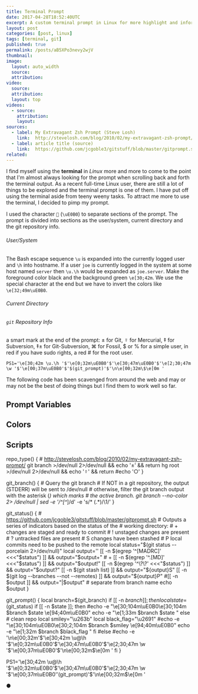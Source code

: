 ```yaml
---
title: Terminal Prompt
date: 2017-04-28T18:52:40UTC
excerpt: A custom terminal prompt in Linux for more highlight and information specially when in a git repository.
layout: post
categories: [post, linux]
tags: [terminal, git]
published: true
permalink: /posts/aB5XPo3nevy2wjV
thumbnail:
image:
  layout: auto_width
  source: 
  attribution: 
video:
  source: 
  attribution: 
  layout: top
videos:
  - source: 
    attribution: 
    layout: 
sources:
  - label: My Extravagant Zsh Prompt (Steve Losh)
    link:  http://stevelosh.com/blog/2010/02/my-extravagant-zsh-prompt/
  - label: article title (source)
    link:  https://github.com/jcgoble3/gitstuff/blob/master/gitprompt.sh
related:
---
```


I find myself using the **terminal** in _Linux_ more and more to come to the point that I'm almost always looking for the prompt when scrolling back and forth the terminal output.
As a recent full-time Linux user, there are still a lot of things to be explored and the terminal prompt is one of them.
I have put off using the terminal aside from teeny weeny tasks.
To attract me more to use the terminal, I decided to pimp my prompt.

I used the character `` (`\uE0B0`) to separate sections of the prompt.
The prompt is divided into sections as the user/system, current directory and the git repository info.

###### User/System

The Bash escape sequence `\u` is expanded into the currently logged user and `\h` into hostname. 
If a user `joe` is currently logged in the system at some host named `server` then `\u.\h` would be expanded as `joe.server`.
Make the foreground color black and the background green `\e[30;42m`.
We use the special character at the end but we have to invert the colors like `\e[32;49m\uE0B0`.

###### Current Directory

###### `git` Repository Info


a smart mark at the end of the prompt:
± for Git,
☿ for Mercurial,
‡ for Subversion,
‡± for Git-Subversion,
⌘ for Fossil,
$ or % for a simple user, in red if you have sudo rights,
a red # for the root user.

~~~
PS1='\e[30;42m \u.\h '$'\e[0;32m\uE0B0'$'\e[30;47m\uE0B0'$'\e[2;30;47m \w '$'\e[00;37m\uE0B0'$'$(git_prompt)'$'\n\e[00;32m\$\e[0m '
~~~

The following code has been scavenged from around the web and may or may not be the best of doing things but I find them to work well so far.

## Prompt Variables

## Colors

## Scripts

repo_type() {
    # http://stevelosh.com/blog/2010/02/my-extravagant-zsh-prompt/
    git branch >/dev/null 2>/dev/null && echo '±' && return
    hg root >/dev/null 2>/dev/null && echo '☿' && return
    #echo '○'
}

git_branch() {
    # Query the git branch
    # If NOT in a git repository, the output (STDERR) will be sent to /dev/null
    # otherwise, filter the git branch output with the asterisk (*) which marks
    # the active branch.
    git branch --no-color 2> /dev/null | sed -e '/^[^*]/d' -e 's/* \(.*\)/\1/'
}

git_status() {
    # https://github.com/jcgoble3/gitstuff/blob/master/gitprompt.sh
    # Outputs a series of indicators based on the status of the
    # working directory:
    # + changes are staged and ready to commit
    # ! unstaged changes are present
    # ? untracked files are present
    # S changes have been stashed
    # P local commits need to be pushed to the remote
    local status="$(git status --porcelain 2>/dev/null)"
    local output=''
    [[ -n $(egrep '^[MADRC]' <<<"$status") ]] && output="$output+"   # +
    [[ -n $(egrep '^.[MD]' <<<"$status") ]] && output="$output!"
    [[ -n $(egrep '^\?\?' <<<"$status") ]] && output="$output?"
    [[ -n $(git stash list) ]] && output="${output}S"
    [[ -n $(git log --branches --not --remotes) ]] && output="${output}P"
    #[[ -n $output ]] && output="|$output"  # separate from branch name
    echo $output
}

git_prompt() {
    local branch=$(git_branch)
    if [[ -n $branch ]]; then
        local state=$(git_status)
        if [[ -n $state ]]; then
            #echo -e "\e[30;104m\uE0B0\e[30;104m $branch $state \e[94;40m\uE0B0"
            echo -e "\e[1;33m $branch $state "
        else
            # clean repo
            local smiley="\u263b"
            local black_flag="\u2691"
            #echo -e "\e[30;104m\uE0B0\e[30;2;104m $branch $smiley \e[94;40m\uE0B0"
            echo -e "\e[1;32m $branch $black_flag "
        fi
    #else
        #echo -e '\n\e[00;32m'$'\e[30;42m \u@\h '$'\e[0;32m\uE0B0'$'\e[30;47m\uE0B0'$'\e[2;30;47m \w '$'\e[00;37m\uE0B0'$'\n\e[00;32m\$\e[0m '
    fi
}

PS1='\e[30;42m \u@\h '$'\e[0;32m\uE0B0'$'\e[30;47m\uE0B0'$'\e[2;30;47m \w '$'\e[00;37m\uE0B0'$'$(git_prompt)'$'\n\e[00;32m\$\e[0m '

&#x25cf;
